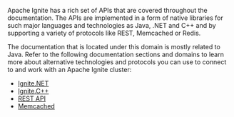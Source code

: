 Apache Ignite has a rich set of APIs that are covered throughout the documentation. The APIs are implemented in a form of native libraries for such major languages and technologies as Java, .NET and C++ and by supporting a variety of protocols like REST, Memcached or Redis.

The documentation that is located under this domain is mostly related to Java. Refer to the following documentation sections and domains to learn more about alternative technologies and protocols you can use to connect to and work with an Apache Ignite cluster:
* [Ignite.NET](doc:ignitenet) 
* [Ignite.C++](doc:ignitec) 
* [REST API](doc:rest-api) 
* [Memcached](doc:memcached-support)